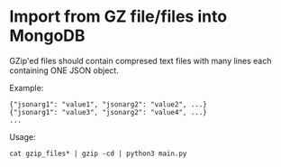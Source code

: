 # Import from GZ file/files into MongoDB

GZip'ed files should contain compresed text files with many lines each containing ONE JSON object.

Example: 
```
{"jsonarg1": "value1", "jsonarg2": "value2", ...}
{"jsonarg1": "value3", "jsonarg2": "value4", ...}
...
```


Usage: 
```
cat gzip_files* | gzip -cd | python3 main.py
```
